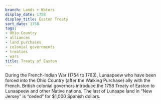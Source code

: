```yaml
---
branch: Lands + Waters
display_date: 1758
display_title: Easton Treaty
sort_date: 1758
tags:
- Ohio Country
- alliances
- land purchases
- colonial governments
- treaties
- wars
title: Treaty of Easton
---
```


During the French-Indian War (1754 to 1763), Lunaapeew who have been forced into the Ohio Country (after the Walking Purchase) ally with the French. British colonial governors introduce the 1758 Treaty of Easton to Lunaapeew and other Native nations. The last of Lunaape land in “New Jersey” is “ceded” for $1,000 Spanish dollars.